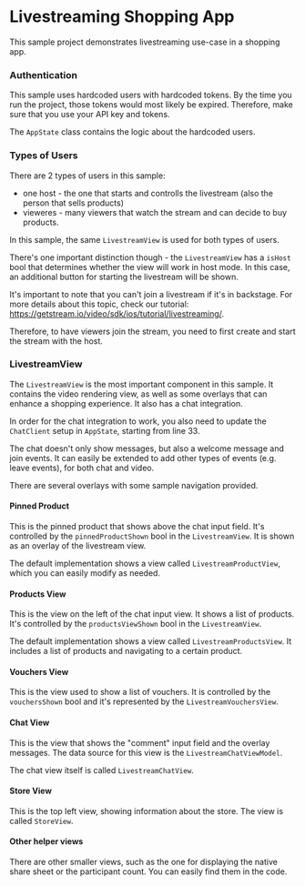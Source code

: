 # Livestreaming Shopping App

This sample project demonstrates livestreaming use-case in a shopping app.

### Authentication

This sample uses hardcoded users with hardcoded tokens. By the time you run the project, those tokens would most likely be expired. Therefore, make sure that you use your API key and tokens.

The `AppState` class contains the logic about the hardcoded users.

### Types of Users

There are 2 types of users in this sample:
- one host - the one that starts and controlls the livestream (also the person that sells products)
- vieweres - many viewers that watch the stream and can decide to buy products.

In this sample, the same `LivestreamView` is used for both types of users.

There's one important distinction though - the `LivestreamView` has a `isHost` bool that determines whether the view will work in host mode. In this case, an additional button for starting the livestream will be shown.

It's important to note that you can't join a livestream if it's in backstage. For more details about this topic, check our tutorial: https://getstream.io/video/sdk/ios/tutorial/livestreaming/.

Therefore, to have viewers join the stream, you need to first create and start the stream with the host.

### LivestreamView

The `LivestreamView` is the most important component in this sample. It contains the video rendering view, as well as some overlays that can enhance a shopping experience. It also has a chat integration.

In order for the chat integration to work, you also need to update the `ChatClient` setup in `AppState`, starting from line 33.

The chat doesn't only show messages, but also a welcome message and join events. It can easily be extended to add other types of events (e.g. leave events), for both chat and video.

There are several overlays with some sample navigation provided. 

#### Pinned Product

This is the pinned product that shows above the chat input field. It's controlled by the `pinnedProductShown` bool in the `LivestreamView`. It is shown as an overlay of the livestream view.

The default implementation shows a view called `LivestreamProductView`, which you can easily modify as needed.

#### Products View

This is the view on the left of the chat input view. It shows a list of products. It's controlled by the `productsViewShown` bool in the `LivestreamView`. 

The default implementation shows a view called `LivestreamProductsView`. It includes a list of products and navigating to a certain product.

#### Vouchers View

This is the view used to show a list of vouchers. It is controlled by the `vouchersShown` bool and it's represented by the `LivestreamVouchersView`.

#### Chat View

This is the view that shows the "comment" input field and the overlay messages. The data source for this view is the `LivestreamChatViewModel`.

The chat view itself is called `LivestreamChatView`.

#### Store View

This is the top left view, showing information about the store. The view is called `StoreView`.

#### Other helper views

There are other smaller views, such as the one for displaying the native share sheet or the participant count. You can easily find them in the code.
